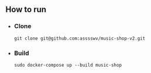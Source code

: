 ## How to run
* ### Clone
      git clone git@github.com:asssswv/music-shop-v2.git
* ### Build
      sudo docker-compose up --build music-shop   
